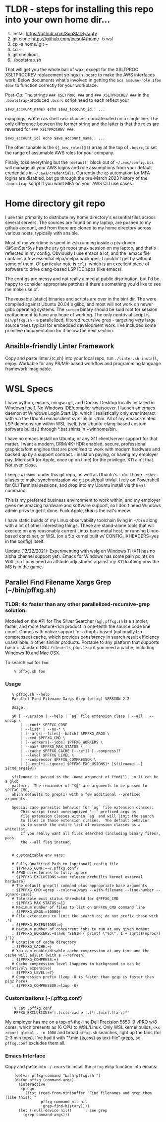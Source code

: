 # TLDR - steps for installing this repo into your own home dir...

1. Install <https://github.com/SunStarSys/pty>
2. git clone https://github.com/joesuf4/home -b wsl
3. cp -a home/.git ~
4. cd ~
5. git checkout .
6. ./bootstrap.sh

That will get you the whole ball of wax, except for the XSLTPROC XSLTPROCREV replacement strings in .bcsrc to make the AWS interfaces work.
Below documents what's involved in getting the `bcs assume-role $foo $bar` to function correctly for your workplace.

Post-Op:  The strings `### XSLTPROC ###` and `### XSLTPROCREV ###` in the
`.bootstrap`-produced `.bcsrc` script need to each reflect your

    $aws_account_name) echo $aws_account_id;; ...

mappings, written as shell `case` clauses, concatenated on a single line.  The
only difference between the former string and the latter is that the roles are
reversed for `### XSLTPROCREV ###`:

    $aws_account_id) echo $aws_account_name;; ...

The other tunable is the `${_bcs_roles[@]}` array at the top of `.bcsrc`, to
set the range of assumable AWS roles for your company.

Finally, toss everything but the `[default]` block out of `~/.aws/config`.
`bcs` will manage all your AWS logins and role assumptions from your default
credentials in `~/.aws/credentials`.  Currently the `op` automation for MFA
logins are disabled, but go through the pre-March 2023 history of the
`.bootstrap` script if you want MFA on your AWS CLI use cases.


# Home directory git repo

I use this primarily to distribute my home directory's essential
files across several servers.  The sources are found on my laptop, are
pushed to my github account, and from there are cloned to my home directory
across various hosts, typically with ansible.

Most of my worktime is spent in zsh running inside a pty-driven (@SunStarSys
has the `pty` git repo) tmux session on my laptop, and that's reflected in
my config.  Obviously I use emacs a lot, and the .emacs file contains a few
essential elpa/melpa packages; I couldn't get by without some of them.  Of
particular note is `ccls`, which is an excellent piece of software to drive
clang-based LSP IDE apps (like emacs).

The configs are messy and not really aimed at public distribution, but
I'd be happy to consider appropriate patches if there's something you'd
like to see me make use of.

The reusable (static) binaries and scripts are over in the bin/ dir. The were
compiled against Ubuntu 20.04's glibc, and most will not work on newer glibc
operating systems. The `screen` binary should be suid root for session reattachment
to have any hope of working. The only nontrivial script is `bin/pffxg.sh` -
a parallelized, filtered recursive grep - targeting *very* large source trees typical
for embedded development work.  I've included some primitive documentation for
it below the next section.

## Ansible-friendly Linter Framework

Copy and paste linter.{rc,sh} into your local repo, run `./linter.sh install`,  enjoy.
Workable for any PR/MR-based workflow and programming language framework imaginable.

# WSL Specs

I have python, emacs, mingw+git, and Docker Desktop locally installed in Windows
itself.  No Windows IDE/compiler whatsoever.  I launch an emacs daemon at
Windows Login Start Up, which I realistically only ever interact with via
the Ubuntu emacsclient symlink in ~/bin. All of my emacs-related LSP daemons
run within WSL itself, (via Ubuntu-clang-based custom software builds,) through
*.bat shims in ~winhome/bin.

I have no emacs install on Ubuntu; or any X11 client/server support for that
matter. I want a modern, DRM/4K+HDR enabled, secure, professional graphics/font
engines that are *promised* to work with modern hardware and backed up by a support
contract.  I insist on paying, or having my employer pay, Microsoft (or Apple,
once up on time) for the privilege.  X11 ain't that.  Not even close.

I keep `~winhome` under this git repo, as well as Ubuntu's `~` dir.  I have `.zshrc`
aliases to make synchronization via git push/pull trivial.  I rely on
Powershell for CLI Terminal sessions, and drop into my Ubuntu install via the
`wsl` command.

This is my preferred business environment to work within, and my employer gives
me amazing hardware and software support, so I don't need Windows admin privs to
get it done.  Fuck Apple, **this** is the cat's meow.

I have static builds of my Linux observability toolchain living in `~/bin` along
with a lot of other interesting things.  These are stand-alone tools that will
execute on any reasonably current Linux bare-metal host, or running Linux-based
container, or WSL (on a 5.x kernel built w/ CONFIG_IKHEADERS=yes in the config)
itself.

Update (12/22/2021): Experimenting with wslg on Windows 11 (X11 has no alpha
channel support yet).  Emacs for Windows has some pain points on WSL, so I may
need an attitude adjustment against my X11 loathing now the MS is in the game.

## Parallel Find Filename Xargs Grep (~/bin/pffxg.sh)

### TLDR; 4x faster than any other parallelized-recursive-grep solution.

Modeled on the API for The Silver Searcher (`ag`), `pffxg.sh` is a simpler, faster,
and more feature-rich product in one-tenth the source code line count.  Comes
with native support for a tmpfs-based (optionally lzo-compressed) cache, which
provides *consistency* in search result efficiency unavailable in other similar
products.  Portable to any platform that supports bash + standard GNU `fileutils`,
plus `lzop` if you need a cache, including Windows 10 and Mac OSX.

To search `pwd` for `foo`:

```
    % pffxg.sh foo
```

### Usage

```
   % pffxg.sh --help
   Parallel Find Filename Xargs Grep (pffxg) VERSION 2.2

   Usage:

   $0 [ --version | --help | `ag` file extension class | --all | --unzip \
       | --conf* $PFFXG_CONF
       | --list* | --no-* \
       | [--args|--files|--batch] $PFFXG_ARGS \
       | --cmd $PFFXG_CMD \
       | [--workers|--jobs] $PFFXG_WORKERS \
       | --max* $PFFXG_MAX_STATUS \
       | --cache $PFFXG_CACHE [--re*]? [--compress]?
       | --level $PFFXG_LEVEL \
       | --compressor $PFFXG_COMPRESSOR \
       | [--excl*|--ignore] $PFFXG_EXCLUSIONS]* [$filename|--] ${cmd_args[@]}

   $filename is passed to the -name argument of find(1), so it can be a glob
   pattern.  The remainder of "$@" are arguments to be passed to $PFFXG_CMD,
   which defaults to grep(1) with a few additional --prefixed arguments.

   Special case parasitic behavior for `ag` file extension classes:
       This script treat unrecognized '--' prefixed args as
       file extension classes within `ag` and will limit the search
       to files in those extension classes.  The default behavior
       is to search the entire list of extension classes as a whitelist.
       If you really want all files searched (including binary files), pass
       the --all flag instead.


   # customizable env vars:

   # Fully-Qualified Path to (optional) config file
   : ${PFFXG_CONF:=~/.pffxg.conf}
   # $PWD directories to fully ignore
   : ${PFFXG_EXCLUSIONS:=out release prebuilts kernel external hardware}
   # The default grep(1) command plus appropriate base arguments
   : ${PFFXG_CMD:=grep --color=always --with-filename --line-number --ignore-case}
   # Tolerable exit status threshold for $PFFXG_CMD
   : ${PFFXG_MAX_STATUS:=1}
   # Maximum number of files to list on $PFFXG_CMD command line
   : ${PFFXG_ARGS:=10000}
   # File extensions to limit the search to; do not prefix these with .'s
   : ${PFFXG_EXTENSIONS:=}
   # Maximum number of concurrent jobs to run at any given moment
   : ${PFFXG_WORKERS:=$(awk "BEGIN { printf \"%d\", 1 + sqrt($(nproc)) }")}
   # Location of cache directory
   : ${PFFXG_CACHE:=}
   # You can enable/disable cache compression at any time and the cache will adjust (with a --refresh)
   : ${PFFXG_COMPRESS:=}
   # Cache compression level (happens in background so can be relatively expensive)
   : ${PFFXG_LEVEL:=7}
   # Compression prefix (lzop -U is faster than gzip is faster than pigz here)
   : ${PFFXG_COMPRESSOR:=lzop -U}
```

### Customizations (~/.pffxg.conf)

```
    % cat .pffxg.conf
    PFFXG_EXCLUSIONS='[.]ccls-cache [.]*[.]min[.][a-z]*'
```

My employer has me on a top-of-the-line Dell Precision 5550 i9 vPRO w/8 cores,
which presents as 16 CPU to WSL/Linux. Only WSL kernel builds, `eks report
global . -n 1000` and broad `pffxg.sh` searches, light up the fans (for 2-3
min tops). I've had it with "*.min.{js,css} as text-file" greps, so `pffxg.conf`
excludes them all.

### Emacs Interface

Copy and paste into `~/.emacs` to install the `pffxg` elisp function into emacs:

```
    (defvar pffxg-command "bash pffxg.sh ")
    (defun pffxg (command-args)
      (interactive
       (progn
         (list (read-from-minibuffer "Find filenames and grep them (like this): "
		        pffxg-command nil nil
				'grep-find-history))))
      (let ((null-device nil))		; see grep
        (grep command-args)))
```
